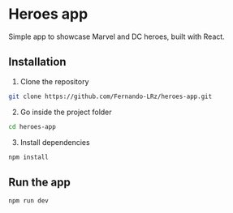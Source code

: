 #   Heroes app
Simple app to showcase Marvel and DC heroes, built with React.

## Installation
1. Clone the repository
```bash
git clone https://github.com/Fernando-LRz/heroes-app.git
``` 
2. Go inside the project folder
```bash
cd heroes-app
```
3. Install dependencies
```bash
npm install
```

## Run the app
```bash
npm run dev
```
